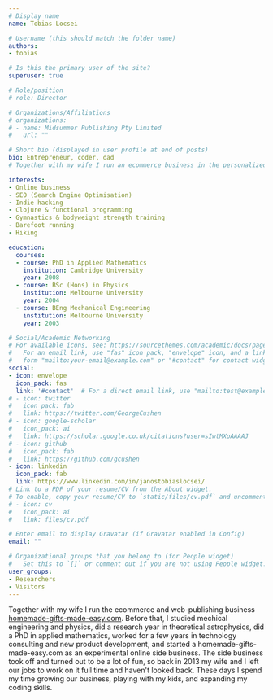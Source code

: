 ```yaml
---
# Display name
name: Tobias Locsei

# Username (this should match the folder name)
authors:
- tobias

# Is this the primary user of the site?
superuser: true

# Role/position
# role: Director

# Organizations/Affiliations
# organizations:
# - name: Midsummer Publishing Pty Limited
#   url: ""

# Short bio (displayed in user profile at end of posts)
bio: Entrepreneur, coder, dad
# Together with my wife I run an ecommerce business in the personalized gifts niche. Before that I worked in technology consulting. My original training is in physics, mathematics, and mechanical engineering. 

interests:
- Online business
- SEO (Search Engine Optimisation)
- Indie hacking
- Clojure & functional programming
- Gymnastics & bodyweight strength training
- Barefoot running
- Hiking

education:
  courses:
  - course: PhD in Applied Mathematics
    institution: Cambridge University
    year: 2008
  - course: BSc (Hons) in Physics
    institution: Melbourne University
    year: 2004
  - course: BEng Mechanical Engineering
    institution: Melbourne University
    year: 2003

# Social/Academic Networking
# For available icons, see: https://sourcethemes.com/academic/docs/page-builder/#icons
#   For an email link, use "fas" icon pack, "envelope" icon, and a link in the
#   form "mailto:your-email@example.com" or "#contact" for contact widget.
social:
- icon: envelope
  icon_pack: fas
  link: '#contact'  # For a direct email link, use "mailto:test@example.org".
# - icon: twitter
#   icon_pack: fab
#   link: https://twitter.com/GeorgeCushen
# - icon: google-scholar
#   icon_pack: ai
#   link: https://scholar.google.co.uk/citations?user=sIwtMXoAAAAJ
# - icon: github
#   icon_pack: fab
#   link: https://github.com/gcushen
- icon: linkedin
  icon_pack: fab
  link: https://www.linkedin.com/in/janostobiaslocsei/
# Link to a PDF of your resume/CV from the About widget.
# To enable, copy your resume/CV to `static/files/cv.pdf` and uncomment the lines below.
# - icon: cv
#   icon_pack: ai
#   link: files/cv.pdf

# Enter email to display Gravatar (if Gravatar enabled in Config)
email: ""

# Organizational groups that you belong to (for People widget)
#   Set this to `[]` or comment out if you are not using People widget.
user_groups:
- Researchers
- Visitors
---
```


Together with my wife I run the ecommerce and web-publishing business [homemade-gifts-made-easy.com](https:/www.homemade-gifts-made-easy.com). Before that, I studied mechical engineering and physics, did a research year in theoretical astrophysics, did a PhD in applied mathematics, worked for a few years in technology consulting and new product development, and started a homemade-gifts-made-easy.com as an experimental online side business. The side business took off and turned out to be a lot of fun, so back in 2013 my wife and I left our jobs to work on it full time and haven't looked back. These days I spend my time growing our business, playing with my kids, and expanding my coding skills.
